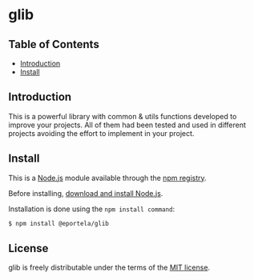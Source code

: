 # glib

## Table of Contents

- [Introduction](#introduction)
- [Install](#install)

## Introduction

This is a powerful library with common & utils functions developed to improve your projects. All of them had been tested and used in different projects avoiding the effort to implement in your project.

## Install

This is a [Node.js](https://nodejs.org/en/) module available through the
[npm registry](https://www.npmjs.com/).

Before installing, [download and install Node.js](https://nodejs.org/en/download/).

Installation is done using the
`npm install command`:

```sh
$ npm install @eportela/glib
```

## License

glib is freely distributable under the terms of the [MIT license](LICENSE).